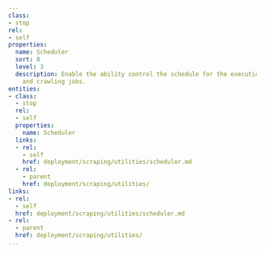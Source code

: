 ```yaml
---
class:
- stop
rel:
- self
properties:
  name: Scheduler
  sort: 8
  level: 3
  description: Enable the ability control the schedule for the execution of scraping
    and crawling jobs.
entities:
- class:
  - stop
  rel:
  - self
  properties:
    name: Scheduler
  links:
  - rel:
    - self
    href: deployment/scraping/utilities/scheduler.md
  - rel:
    - parent
    href: deployment/scraping/utilities/
links:
- rel:
  - self
  href: deployment/scraping/utilities/scheduler.md
- rel:
  - parent
  href: deployment/scraping/utilities/
...
```

